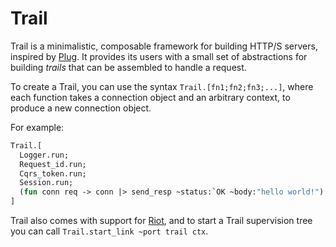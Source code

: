 # Trail 

Trail is a minimalistic, composable framework for building HTTP/S servers,
inspired by [Plug][plug]. It provides its users with a small set of
abstractions for building _trails_ that can be assembled to handle a request.

To create a Trail, you can use the syntax `Trail.[fn1;fn2;fn3;...]`, where each
function takes a connection object and an arbitrary context, to produce a new
connection object.

For example:

```ocaml
Trail.[
  Logger.run;
  Request_id.run;
  Cqrs_token.run;
  Session.run;
  (fun conn req -> conn |> send_resp ~status:`OK ~body:"hello world!");
]
```

Trail also comes with support for [Riot][riot], and to start a Trail supervision tree you can call `Trail.start_link ~port trail ctx`.

[riot]: https://github.com/leostera/riot
[plug]: https://hexdocs.pm/plug/readme.html
